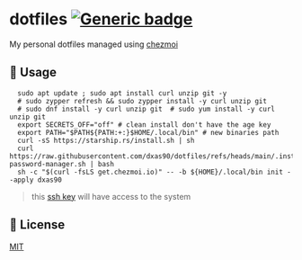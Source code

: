 # dotfiles [![Generic badge](https://img.shields.io/badge/Version-v1.0.0-<COLOR>.svg)](https://shields.io/)

My personal dotfiles managed using [chezmoi](https://github.com/twpayne/chezmoi)

## 🚀 Usage

```console
  sudo apt update ; sudo apt install curl unzip git -y
  # sudo zypper refresh && sudo zypper install -y curl unzip git
  # sudo dnf install -y curl unzip git  # sudo yum install -y curl unzip git
  export SECRETS_OFF="off" # clean install don't have the age key
  export PATH="$PATH${PATH:+:}$HOME/.local/bin" # new binaries path
  curl -sS https://starship.rs/install.sh | sh
  curl https://raw.githubusercontent.com/dxas90/dotfiles/refs/heads/main/.install-password-manager.sh | bash
  sh -c "$(curl -fsLS get.chezmoi.io)" -- -b ${HOME}/.local/bin init --apply dxas90
```

> this [ssh key](https://github.com/dxas90/dotfiles/blob/main/private_dot_ssh/authorized_keys.tmpl#L1) will have access to the system
## 📝 License

[MIT](https://github.com/dxas90/dotfiles/blob/master/LICENSE)

